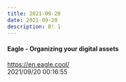 ```yaml
---
title: 2021-09-20
date: 2021-09-20
description: B! 1
---
```


#### Eagle - Organizing your digital assets
https://en.eagle.cool/<br>
2021/09/20 00:16:55<br>


